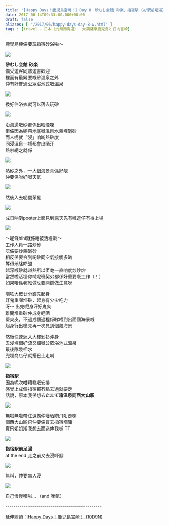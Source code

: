 ```yaml
---
title: '[Happy Days！鹿児島宮崎！] Day 8：砂むし会館 砂楽、指宿駅（w/駅前足湯）'
date: 2017-06-14T09:33:00.000+08:00
draft: false
aliases: [ "/2017/06/happy-days-day-8-w.html" ]
tags : [travel - 日本（九州西海道）・ 大隅薩摩鹿児島と日向宮崎]
---
```


鹿児島梗係要玩指宿砂浴啦～  

[![](https://c1.staticflickr.com/5/4266/34373051254_c46e18f7a0_z.jpg)](https://c1.staticflickr.com/5/4266/34373051254_c46e18f7a0_z.jpg)

**砂むし会館 砂楽**  
備受遊客同旅遊書歡迎  
裡面有最緊要嘅砂溫泉之外  
仲有好普通公眾浴池式嘅溫泉  

[![](https://c1.staticflickr.com/5/4235/34373051364_8e80decc45_z.jpg)](https://c1.staticflickr.com/5/4235/34373051364_8e80decc45_z.jpg)

換好件浴衣就可以落去玩砂  

[![](https://c1.staticflickr.com/5/4221/34373051534_6965472e51_z.jpg)](https://c1.staticflickr.com/5/4221/34373051534_6965472e51_z.jpg)

沿海邊嘅砂都係出哂煙㗎  
佢係因為呢帶地底嘅溫泉水熱埋啲砂  
而人呢就「浸」响啲熱砂度  
同浸溫泉一樣都會出晒汗  
熱啦總之就係  

[![](https://c1.staticflickr.com/5/4205/34408308063_cc6e3f5785_z.jpg)](https://c1.staticflickr.com/5/4205/34408308063_cc6e3f5785_z.jpg)

熱砂之外，一大個海景真係好靚  
仲要係咁好嘅天氣  

[![](https://c1.staticflickr.com/5/4208/35087676471_e3974856c6_z.jpg)](https://c1.staticflickr.com/5/4208/35087676471_e3974856c6_z.jpg)

然後入去呢間茅屋  

[![](https://c1.staticflickr.com/5/4265/34408308403_a406b6818f_z.jpg)](https://c1.staticflickr.com/5/4265/34408308403_a406b6818f_z.jpg)

成日响啲poster上面見到露天先有嘅遮仔冇得上場  

[![](https://c1.staticflickr.com/5/4207/35217443155_706d2f5f37_z.jpg)](https://c1.staticflickr.com/5/4207/35217443155_706d2f5f37_z.jpg)

～呢條hihi就係咁被活埋喇～  
工作人員一路炒砂  
唔係要炒熱啲砂  
相反係要令到啲砂同空氣接觸多啲  
等佢地降吓溫  
越深嘅砂就越熱所以佢哋一直响度炒炒炒  
當然啦活埋你哋呢班契弟都係好重要嘅工作（！）  
如果唔係老細做乜要開舖做生意呀  
  
瞓咗大概廿分鐘先起身  
好鬼重㗎堆砂，起身有少少吃力  
呀～ 出完呢身汗好鬼爽  
離開堆重砂仲成身輕晒  
堅爽皮，不過成個過程係睇唔到出面個海景嘅  
起身行出嚟先再一次見到個靚海景  
  
然後快速返入大樓剝衫沖身  
去浸埋個好流又細嘅公眾浴池式溫泉  
最後隊幾杯水  
兜埋商店仔就搭巴士走喇  

[![](https://c1.staticflickr.com/5/4267/35217443935_51d467150e_z.jpg)](https://c1.staticflickr.com/5/4267/35217443935_51d467150e_z.jpg)

**指宿駅**  
因為呢次咁糟糕嘅安排  
感覺上成個指宿都冇點去過就要走  
話說，原本我係想去**たまて箱温泉**同**西大山駅**  

[![](https://c1.staticflickr.com/5/4197/35087676121_d4039823e5_z.jpg)](https://c1.staticflickr.com/5/4197/35087676121_d4039823e5_z.jpg)

無啦無啦帶住遺憾仲嘥晒啲飛咁走喇  
個西大山啲飛仲要係買去指宿嗰陣  
賣飛姐姐知我想去而送俾我㗎 TT  

[![](https://c1.staticflickr.com/5/4258/34373051724_77b9f0fe18_z.jpg)](https://c1.staticflickr.com/5/4258/34373051724_77b9f0fe18_z.jpg)

**指宿駅前足湯**  
at the end 走之前又去浸吓腳  

[![](https://c1.staticflickr.com/5/4195/34408308783_9a48588780_z.jpg)](https://c1.staticflickr.com/5/4195/34408308783_9a48588780_z.jpg)

無料，仲要無人浸  

[![](https://c1.staticflickr.com/5/4281/35217443675_6a455ebe38_z.jpg)](https://c1.staticflickr.com/5/4281/35217443675_6a455ebe38_z.jpg)

自己慢慢嘆啦... （and 嘆氣）  
  
\-----------------------------------------------  
  
延伸閱讀：[Happy Days！鹿児島宮崎！ (10D9N)](http://www.hidie.net/2017/06/happy-days10d9n.html)